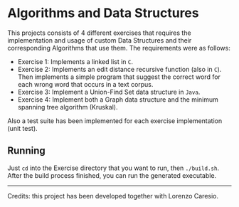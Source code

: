 # Algorithms and Data Structures

This projects consists of 4 different exercises that requires the implementation
and usage of custom Data Structures and their corresponding Algorithms that use
them. The requirements were as follows:

* Exercise 1: Implements a linked list in `C`.
* Exercise 2: Implements an edit distance recursive function (also in `C`). Then
  implements a simple program that suggest the correct word for each wrong word
  that occurs in a text corpus.
* Exercise 3: Implement a Union-Find Set data structure in `Java`.
* Exercise 4: Implement both a Graph data structure and the minimum spanning
  tree algorithm (Kruskal).

Also a test suite has been implemented for each exercise implementation (unit
test).

## Running

Just `cd` into the Exercise directory that you want to run, then `./build.sh`.
After the build process finished, you can run the generated executable.

---

Credits: this project has been developed together with Lorenzo Caresio.

